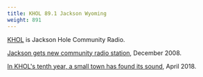 ```yaml
---
title: KHOL 89.1 Jackson Wyoming
weight: 891
---
```

[KHOL] is Jackson Hole Community Radio.

[Jackson gets new community radio station](https://trib.com/news/state-and-regional/jackson-gets-new-community-radio-station/article_2347c76e-acb3-5f2e-b278-e966985924c3.html),
December 2008.

[In KHOL's tenth year, a small town has found its sound](https://archive.planetjh.com/2018/04/18/community-voices/),
April 2018.

[KHOL]:http://www.891khol.org/
